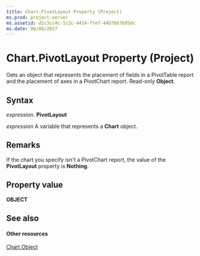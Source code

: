 ```yaml
---
title: Chart.PivotLayout Property (Project)
ms.prod: project-server
ms.assetid: d1c3cc4c-1c2c-4414-ffef-44b7667b95dc
ms.date: 06/08/2017
---
```



# Chart.PivotLayout Property (Project)
Gets an object that represents the placement of fields in a PivotTable report and the placement of axes in a PivotChart report. Read-only **Object**.

## Syntax

 _expression_. **PivotLayout**

 _expression_ A variable that represents a **Chart** object.


## Remarks

If the chart you specify isn't a PivotChart report, the value of the **PivotLayout** property is **Nothing**.


## Property value

 **OBJECT**


## See also


#### Other resources


[Chart Object](chart-object-project.md)
